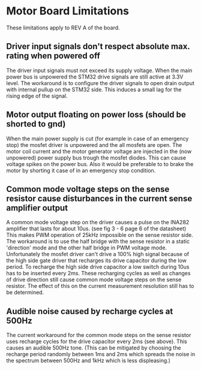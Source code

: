 # Motor Board Limitations

These limitations apply to REV A of the board.

## Driver input signals don't respect absolute max. rating when powered off
The driver input signals must not exceed its supply voltage. When the main
power bus is unpowered the STM32 drive signals are still active at 3.3V level.
The workaround is to configure the driver signals to open drain output with
internal pullup on the STM32 side. This induces a small lag for the rising
edge of the signal.

## Motor output floating on power loss (should be shorted to gnd)
When the main power supply is cut (for example in case of an emergency stop)
the mosfet driver is unpowered and the all mosfets are open. The motor coil
current and the motor generator voltage are injected in the (now unpowered)
power supply bus trough the mosfet diodes. This can cause voltage spikes
on the power bus.
Also it would be preferable to to brake the motor by shorting it case of
in an emergency stop condition.

## Common mode voltage steps on the sense resistor cause disturbances in the current sense amplifier output
A common mode voltage step on the driver causes a pulse on the INA282 amplifier
that lasts for about 10us. (see fig 3 - 6 page 6 of the datasheet)
This makes PWM operation of 25kHz impossible on the sense resistor side.
The workaround is to use the half bridge with the sense resistor in a static
'direction' mode and the other half bridge in PWM voltage mode. Unfortunately
the mosfet driver can't drive a 100% high signal because of the high side gate
driver that recharges its drive capacitor during the low period. To recharge
the high side drive capacitor a low switch during 10us has to be inserted every
2ms.
These recharging cycles as well as changes of drive direction still cause common mode
voltage steps on the sense resistor. The effect of this on the current measurement
resolution still has to be determined.

## Audible noise caused by recharge cycles at 500Hz
The current workaround for the common mode steps on the sense resistor uses
recharge cycles for the drive capacitor every 2ms (see above).
This causes an audible 500Hz tone.
(This can be mitigated by choosing the recharge period randomly between 1ms and
2ms which spreads the noise in the spectrum between 500Hz and 1kHz which is
less displeasing.)